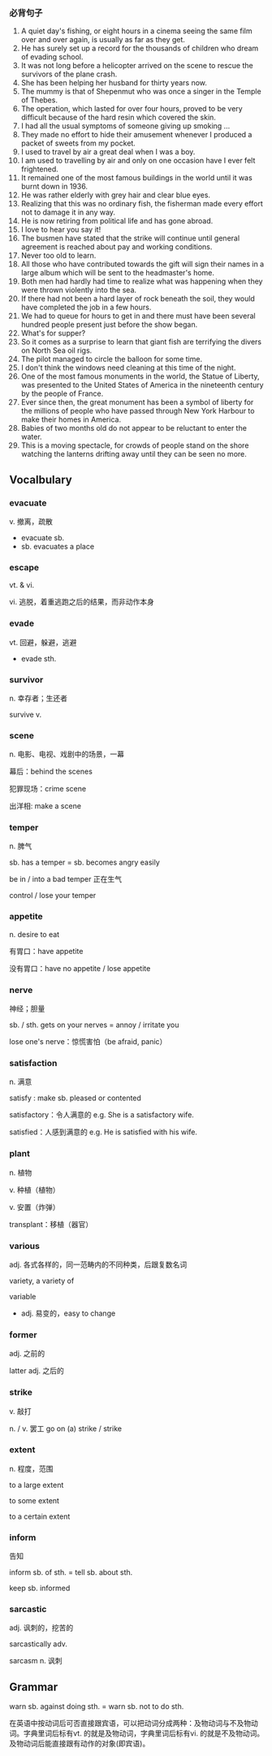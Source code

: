 ### 必背句子

1. A quiet day's fishing, or eight hours in a cinema seeing the same film over and over again, is usually as far as they get.
2. He has surely set up a record for the thousands of children who dream of evading school.
3. It was not long before a helicopter arrived on the scene to rescue the survivors of the plane crash.
4. She has been helping her husband for thirty years now.
5. The mummy is that of Shepenmut who was once a singer in the Temple of Thebes.
6. The operation, which lasted for over four hours, proved to be very difficult because of the hard resin which covered the skin.
7. I had all the usual symptoms of someone giving up smoking …
8. They made no effort to hide their amusement whenever I produced a packet of sweets from my pocket.
9. I used to travel by air a great deal when I was a boy.
10. I am used to travelling by air and only on one occasion have I ever felt frightened.
11. It remained one of the most famous buildings in the world until it was burnt down in 1936.
12. He was rather elderly with grey hair and clear blue eyes.
13. Realizing that this was no ordinary fish, the fisherman made every effort not to damage it in any way.
14. He is now retiring from political life and has gone abroad.
15. I love to hear you say it!
16. The busmen have stated that the strike will continue until general agreement is reached about pay and working conditions.
17. Never too old to learn.
18. All those who have contributed towards the gift will sign their names in a large album which will be sent to the headmaster's home.
19. Both men had hardly had time to realize what was happening when they were thrown violently into the sea.
20. If there had not been a hard layer of rock beneath the soil, they would have completed the job in a few hours.
21. We had to queue for hours to get in and there must have been several hundred people present just before the show began.
22. What's for supper?
23. So it comes as a surprise to learn that giant fish are terrifying the divers on North Sea oil rigs.
24. The pilot managed to circle the balloon for some time.
25. I don't think the windows need cleaning at this time of the night.
26. One of the most famous monuments in the world, the Statue of Liberty, was presented to the United States of America in the nineteenth century by the people of France.
27. Ever since then, the great monument has been a symbol of liberty for the millions of people who have passed through New York Harbour to make their homes in America.
28. Babies of two months old do not appear to be reluctant to enter the water.
29. This is a moving spectacle, for crowds of people stand on the shore watching the lanterns drifting away until they can be seen no more.

## Vocalbulary

### evacuate

v. 撤离，疏散

* evacuate sb.
* sb. evacuates a place

### escape

vt. & vi. 

vi. 逃脱，着重逃跑之后的结果，而非动作本身

### evade

vt. 回避，躲避，逃避

* evade sth. 

### survivor

n. 幸存者；生还者

survive v.

### scene

n. 电影、电视、戏剧中的场景，一幕

幕后：behind the scenes

犯罪现场：crime scene

出洋相: make a scene

### temper

n. 脾气

sb. has a temper = sb. becomes angry easily

be in / into a bad temper 正在生气

control / lose your temper

### appetite

n. desire to eat 

有胃口：have appetite

没有胃口：have no appetite / lose appetite

### nerve

神经；胆量

sb. / sth. gets on your nerves = annoy / irritate you

lose one's nerve：惊慌害怕（be afraid, panic）

### satisfaction

n. 满意

satisfy : make sb. pleased or contented

satisfactory：令人满意的 e.g. She is a satisfactory wife.

satisfied：人感到满意的 e.g. He is satisfied with his wife.

### plant

n. 植物

v. 种植（植物）

v. 安置（炸弹）

transplant：移植（器官）

### various

adj. 各式各样的，同一范畴内的不同种类，后跟复数名词

variety, a variety of

variable

* adj. 易变的，easy to change

### former

adj. 之前的

latter adj. 之后的

### strike

v. 敲打

n. / v. 罢工 go on (a) strike / strike

### extent

n. 程度，范围

to a large extent

to some extent

to a certain extent

### inform

告知

inform sb. of sth. = tell sb. about sth.

keep sb. informed

### sarcastic

adj. 讽刺的，挖苦的

sarcastically adv.

sarcasm n. 讽刺

## Grammar

warn sb. against doing sth. = warn sb. not to do sth.

在英语中按动词后可否直接跟宾语，可以把动词分成两种：及物动词与不及物动词。字典里词后标有vt. 的就是及物动词，字典里词后标有vi. 的就是不及物动词。及物动词后能直接跟有动作的对象(即宾语)。